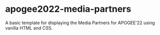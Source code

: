 # apogee2022-media-partners
A basic template for displaying the Media Partners for APOGEE'22 using vanilla HTML and CSS.